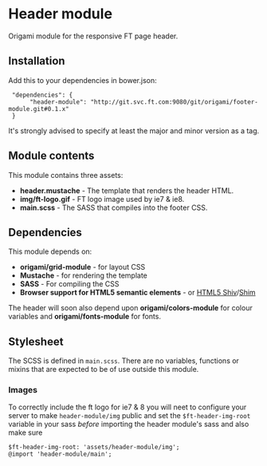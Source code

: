 # Header module

Origami module for the responsive FT page header.

## Installation

Add this to your dependencies in bower.json:

     "dependencies": {
          "header-module": "http://git.svc.ft.com:9080/git/origami/footer-module.git#0.1.x"
     }

It's strongly advised to specify at least the major and minor version as a tag.

## Module contents

This module contains three assets:

* **header.mustache** - The template that renders the header HTML.
* **img/ft-logo.gif** - FT logo image used by ie7 & ie8.
* **main.scss** - The SASS that compiles into the footer CSS.

## Dependencies

This module depends on:

* **origami/grid-module** - for layout CSS
* **Mustache** - for rendering the template
* **SASS** - For compiling the CSS
* **Browser support for HTML5 semantic elements** - or [HTML5 Shiv](https://github.com/aFarkas/html5shiv)/[Shim](https://code.google.com/p/html5shim/)

The header will soon also depend upon **origami/colors-module** for colour variables and **origami/fonts-module** for fonts.

## Stylesheet

The SCSS is defined in `main.scss`. There are no variables, functions or mixins that are expected to be of use outside this module.

### Images

To correctly include the ft logo for ie7 & 8 you will neet to configure your server to make `header-module/img` public and set the `$ft-header-img-root` variable in your sass *before* importing the header module's sass and also make sure 

    $ft-header-img-root: 'assets/header-module/img';
    @import 'header-module/main';
